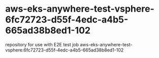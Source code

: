 # aws-eks-anywhere-test-vsphere-6fc72723-d55f-4edc-a4b5-665ad38b8ed1-102
repository for use with E2E test job aws-eks-anywhere-test-vsphere:6fc72723-d55f-4edc-a4b5-665ad38b8ed1-102
